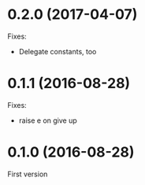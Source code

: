 # 0.2.0 (2017-04-07)

Fixes:

* Delegate constants, too

# 0.1.1 (2016-08-28)

Fixes:

* raise e on give up

# 0.1.0 (2016-08-28)

First version

